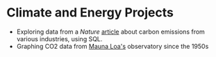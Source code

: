 # Climate and Energy Projects

- Exploring data from a _Nature_ [article](https://www.nature.com/articles/s41597-022-01178-9) about carbon emissions from various industries, using SQL. 
- Graphing CO2 data from [Mauna Loa's](https://gml.noaa.gov/ccgg/trends/) observatory since the 1950s
